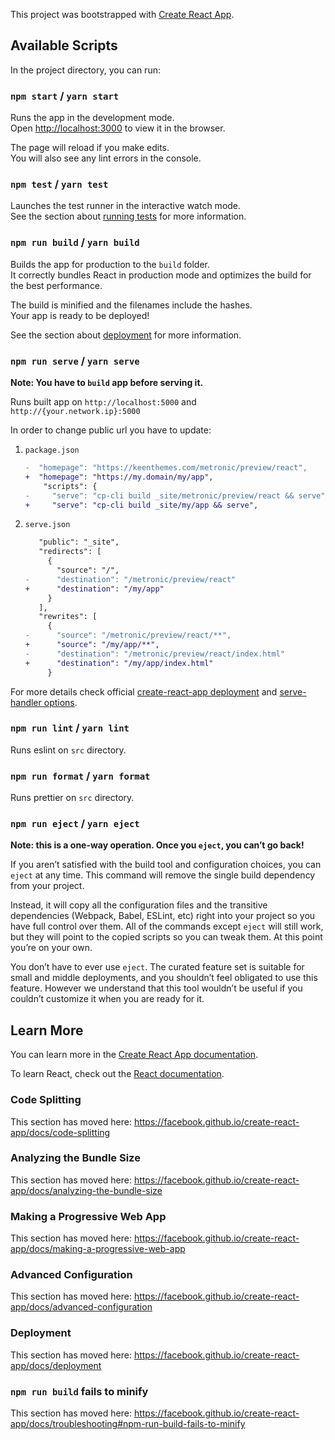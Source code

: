 This project was bootstrapped with [Create React App](https://github.com/facebook/create-react-app).

## Available Scripts

In the project directory, you can run:

### `npm start` / `yarn start`

Runs the app in the development mode.<br>
Open [http://localhost:3000](http://localhost:3000) to view it in the browser.

The page will reload if you make edits.<br>
You will also see any lint errors in the console.

### `npm test` / `yarn test`

Launches the test runner in the interactive watch mode.<br>
See the section about [running tests](https://facebook.github.io/create-react-app/docs/running-tests) for more
information.

### `npm run build` / `yarn build`

Builds the app for production to the `build` folder.<br>
It correctly bundles React in production mode and optimizes the build for the best performance.

The build is minified and the filenames include the hashes.<br>
Your app is ready to be deployed!

See the section about [deployment](https://facebook.github.io/create-react-app/docs/deployment) for more information.

### `npm run serve` / `yarn serve`

**Note: You have to `build` app before serving it.**

Runs built app on `http://localhost:5000` and `http://{your.network.ip}:5000`

In order to change public url you have to update:

1. `package.json`

   ```diff
   -  "homepage": "https://keenthemes.com/metronic/preview/react",
   +  "homepage": "https://my.domain/my/app",
       "scripts": {
   -     "serve": "cp-cli build _site/metronic/preview/react && serve",
   +     "serve": "cp-cli build _site/my/app && serve",
   ```

2. `serve.json`

   ```diff
      "public": "_site",
      "redirects": [
        {
          "source": "/",
   -      "destination": "/metronic/preview/react"
   +      "destination": "/my/app"
        }
      ],
      "rewrites": [
        {
   -      "source": "/metronic/preview/react/**",
   +      "source": "/my/app/**",
   -      "destination": "/metronic/preview/react/index.html"
   +      "destination": "/my/app/index.html"
        }
   ```

For more details check
official [create-react-app deployment](https://facebook.github.io/create-react-app/docs/deployment#building-for-relative-paths)
and [serve-handler options](https://github.com/zeit/serve-handler#options).

### `npm run lint` / `yarn lint`

Runs eslint on `src` directory.

### `npm run format` / `yarn format`

Runs prettier on `src` directory.

### `npm run eject` / `yarn eject`

**Note: this is a one-way operation. Once you `eject`, you can’t go back!**

If you aren’t satisfied with the build tool and configuration choices, you can `eject` at any time. This command will
remove the single build dependency from your project.

Instead, it will copy all the configuration files and the transitive dependencies (Webpack, Babel, ESLint, etc) right
into your project so you have full control over them. All of the commands except `eject` will still work, but they will
point to the copied scripts so you can tweak them. At this point you’re on your own.

You don’t have to ever use `eject`. The curated feature set is suitable for small and middle deployments, and you
shouldn’t feel obligated to use this feature. However we understand that this tool wouldn’t be useful if you couldn’t
customize it when you are ready for it.

## Learn More

You can learn more in
the [Create React App documentation](https://facebook.github.io/create-react-app/docs/getting-started).

To learn React, check out the [React documentation](https://reactjs.org/).

### Code Splitting

This section has moved here: https://facebook.github.io/create-react-app/docs/code-splitting

### Analyzing the Bundle Size

This section has moved here: https://facebook.github.io/create-react-app/docs/analyzing-the-bundle-size

### Making a Progressive Web App

This section has moved here: https://facebook.github.io/create-react-app/docs/making-a-progressive-web-app

### Advanced Configuration

This section has moved here: https://facebook.github.io/create-react-app/docs/advanced-configuration

### Deployment

This section has moved here: https://facebook.github.io/create-react-app/docs/deployment

### `npm run build` fails to minify

This section has moved
here: https://facebook.github.io/create-react-app/docs/troubleshooting#npm-run-build-fails-to-minify
